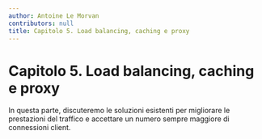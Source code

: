 ```yaml
---
author: Antoine Le Morvan
contributors: null
title: Capitolo 5. Load balancing, caching e proxy
---
```


# Capitolo 5. Load balancing, caching e proxy

In questa parte, discuteremo le soluzioni esistenti per migliorare le prestazioni del traffico e accettare un numero sempre maggiore di connessioni client.
